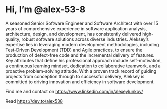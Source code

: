 # Hi, I’m @alex-53-8

A seasoned Senior Software Engineer and Software Architect with over 15 years of comprehensive experience in software application analysis, architecture, design, and development, has consistently delivered high-quality, robust software solutions across diverse industries. Aleksey’s expertise lies in leveraging modern development methodologies, including Test-Driven Development (TDD) and Agile practices, to ensure the production of defect-free code and the incremental delivery of features. Key attributes that define his professional approach include self-motivation, a continuous learning mindset, dedication to collaborative teamwork, and a proactive problem-solving attitude. With a proven track record of guiding projects from conception through to successful delivery, Aleksey is committed to driving innovation and efficiency in software development.

Find me and contact on https://www.linkedin.com/in/alexeylunkov/

Read https://dev.to/alex538
